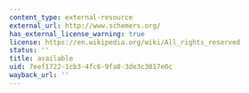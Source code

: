 ```yaml
---
content_type: external-resource
external_url: http://www.schemers.org/
has_external_license_warning: true
license: https://en.wikipedia.org/wiki/All_rights_reserved
status: ''
title: available
uid: 7eef1722-1cb3-4fc6-9fa8-3de3c3017e0c
wayback_url: ''
---
```


